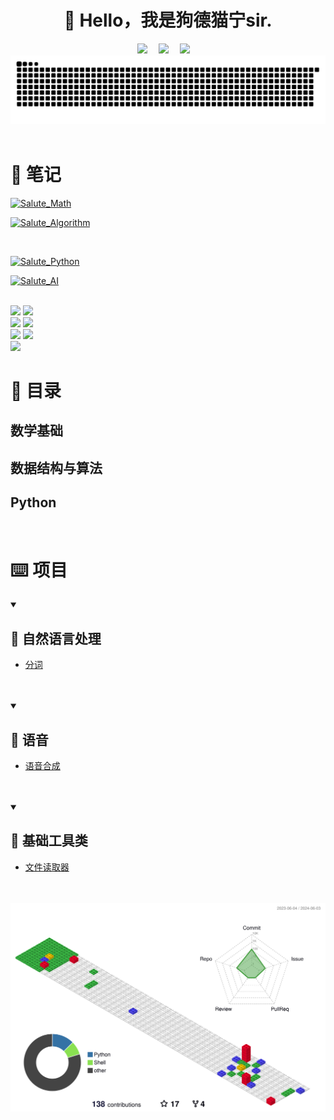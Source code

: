 <div align="center">

#  🙋 Hello，我是狗德猫宁sir.

</div>

<div align="center">
  <!-- profile logo 个人资料徽标 -->
  <div align="center">
    <a href="mailto:gf13951891236@gmail.com"><img src="https://img.shields.io/badge/Gmail-狗德猫宁sir-D14836?logo=Gmail&logoColor=white" /></a>&emsp;
    <a href="https://blog.csdn.net/weixin_44557056"><img src="https://img.shields.io/badge/CSDN-狗德猫宁sir-c32136?logo=Celery&logoColor=white" /></a>&emsp;
    <a href="https://www.zhihu.com/people/sunnyzgf"><img src="https://img.shields.io/badge/Zhihu-狗德猫宁sir-important?logo=Zhihu&logoColor=white" /></a>&emsp;
  </div>
</div>

<picture>
  <img alt="github-snake" src="https://github.com/goudemaoningsir/goudemaoningsir/blob/output/github-contribution-grid-snake.svg" />

</picture>

<br>


<br>

# 📝  笔记

[![Salute_Math](https://github-readme-stats.vercel.app/api/pin/?username=goudemaoningsir&repo=Salute_Math&show_icons=true&theme=dark&hide_border=false)](https://github.com/goudemaoningsir/Salute_Math)

[![Salute_Algorithm](https://github-readme-stats.vercel.app/api/pin/?username=goudemaoningsir&repo=Salute_Algorithm&show_icons=true&theme=radical&hide_border=false)](https://github.com/goudemaoningsir/Salute_Algorithm)

<br>

[![Salute_Python](https://github-readme-stats.vercel.app/api/pin/?username=goudemaoningsir&repo=Salute_Python&show_icons=true&theme=merko&hide_border=false)](https://github.com/goudemaoningsir/Salute_Python)

[![Salute_AI](https://github-readme-stats.vercel.app/api/pin/?username=goudemaoningsir&repo=Salute_AI&show_icons=true&theme=gruvbox&hide_border=false)](https://github.com/goudemaoningsir/Salute_AI)


<br>


<a href="https://github.com/goudemaoningsir/Salute_Docker">
<img src="https://github-readme-stats-git-masterrstaa-rickstaa.vercel.app/api/pin/?username=goudemaoningsir&repo=Salute_Docker&show_icons=true&theme=tokyonight&hide_border=false" /></a>

<a href="https://github.com/goudemaoningsir/Salute_Databases">
<img src="https://github-readme-stats-git-masterrstaa-rickstaa.vercel.app/api/pin/?username=goudemaoningsir&repo=Salute_Databases&show_icons=true&theme=onedark&hide_border=false" /></a>

<br>

<a href="https://github.com/goudemaoningsir/Salute_Computer_Organization">
<img src="https://github-readme-stats-git-masterrstaa-rickstaa.vercel.app/api/pin/?username=goudemaoningsir&repo=Salute_Computer_Organization&show_icons=true&theme=cobalt&hide_border=false" /></a>

<a href="https://github.com/goudemaoningsir/Salute_Operating_System">
<img src="https://github-readme-stats-git-masterrstaa-rickstaa.vercel.app/api/pin/?username=goudemaoningsir&repo=Salute_Operating_System&show_icons=true&theme=synthwave&hide_border=false" /></a>

<br>

<a href="https://github.com/goudemaoningsir/Salute_Network">
<img src="https://github-readme-stats-git-masterrstaa-rickstaa.vercel.app/api/pin/?username=goudemaoningsir&repo=Salute_Network&show_icons=true&theme=highcontrast&hide_border=false" /></a>

<a href="https://github.com/goudemaoningsir/Salute_KG">
<img src="https://github-readme-stats-git-masterrstaa-rickstaa.vercel.app/api/pin/?username=goudemaoningsir&repo=Salute_KG&show_icons=true&theme=dracula&hide_border=false" /></a>

<br>

<a href="https://github.com/goudemaoningsir/Salute_Git">
<img src="https://github-readme-stats-git-masterrstaa-rickstaa.vercel.app/api/pin/?username=goudemaoningsir&repo=Salute_Git&show_icons=true&theme=merko&hide_border=false" /></a>


# 📖 目录

## 数学基础

## 数据结构与算法

## Python

<br>


# ⌨️ 项目

<details open>
<summary> <h2>📌 自然语言处理</h2></summary>

- [分词](https://github.com/goudemaoningsir/word_seg) 

<br>

</details>

<br>

<details open>

<summary> <h2>📌 语音</h2></summary>

- [语音合成](https://github.com/goudemaoningsir/speech_synthesis) 

<br>

</details>

<br>

<details open>

<summary> <h2>📌 基础工具类</h2></summary>

- [文件读取器](https://github.com/goudemaoningsir/FileParse) 

<br>
</details>
<br>



<img src="https://raw.githubusercontent.com/goudemaoningsir/goudemaoningsir/main/profile-3d-contrib/profile-gitblock.svg" />
